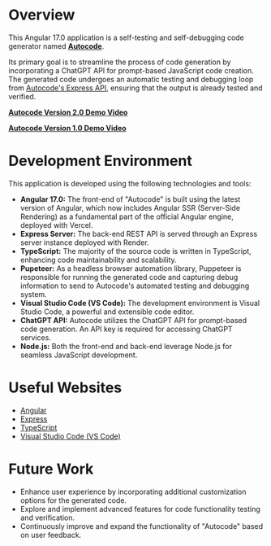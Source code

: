 # Overview

This Angular 17.0 application is a self-testing and self-debugging code generator named **[Autocode](https://autocode-five.vercel.app/)**.

Its primary goal is to streamline the process of code generation by incorporating a ChatGPT API for prompt-based JavaScript code creation. The generated code undergoes an automatic testing and debugging loop from [Autocode's Express API](https://github.com/emoryhubbard/express-autocode-api), ensuring that the output is already tested and verified.

**[Autocode Version 2.0 Demo Video](https://youtu.be/Iq5_HaKzL6Y)**

**[Autocode Version 1.0 Demo Video](https://youtu.be/Iq5_HaKzL6Y)**

# Development Environment

This application is developed using the following technologies and tools:

- **Angular 17.0:** The front-end of "Autocode" is built using the latest version of Angular, which now includes Angular SSR (Server-Side Rendering) as a fundamental part of the official Angular engine, deployed with Vercel.
- **Express Server:** The back-end REST API is served through an Express server instance deployed with Render.
- **TypeScript:** The majority of the source code is written in TypeScript, enhancing code maintainability and scalability.
- **Pupeteer:** As a headless browser automation library, Puppeteer is responsible for running the generated code and capturing debug information to send to Autocode's automated testing and debugging system.
- **Visual Studio Code (VS Code):** The development environment is Visual Studio Code, a powerful and extensible code editor.
- **ChatGPT API:** Autocode utilizes the ChatGPT API for prompt-based code generation. An API key is required for accessing ChatGPT services.
- **Node.js:** Both the front-end and back-end leverage Node.js for seamless JavaScript development.

# Useful Websites

- [Angular](https://angular.io/)
- [Express](https://expressjs.com/)
- [TypeScript](https://www.typescriptlang.org/)
- [Visual Studio Code (VS Code)](https://code.visualstudio.com/)

# Future Work

- Enhance user experience by incorporating additional customization options for the generated code.
- Explore and implement advanced features for code functionality testing and verification.
- Continuously improve and expand the functionality of "Autocode" based on user feedback.

